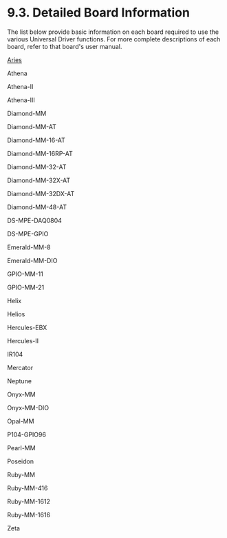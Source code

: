 # 9.3. Detailed Board Information

The list below provide basic information on each board required to use the various Universal Driver functions. For more complete descriptions of each board, refer to that board's user manual.

[Aries](../13.-index.md)                                                                       

Athena                                                                    

Athena-II                                                                  

Athena-III                                                                

Diamond-MM                                                        

Diamond-MM-AT                                                   

Diamond-MM-16-AT                                               

Diamond-MM-16RP-AT                                         

Diamond-MM-32-AT                                             

Diamond-MM-32X-AT                                           

Diamond-MM-32DX-AT                                          

Diamond-MM-48-AT                                              

DS-MPE-DAQ0804                                                 

DS-MPE-GPIO                                                          

Emerald-MM-8                                                        

Emerald-MM-DIO                                                    

GPIO-MM-11                                                  

GPIO-MM-21 

Helix 

Helios

Hercules-EBX 

Hercules-II 

IR104

Mercator 

Neptune

Onyx-MM 

Onyx-MM-DIO

Opal-MM 

P104-GPIO96 

Pearl-MM 

Poseidon

Ruby-MM 

Ruby-MM-416 

Ruby-MM-1612

Ruby-MM-1616 

Zeta

